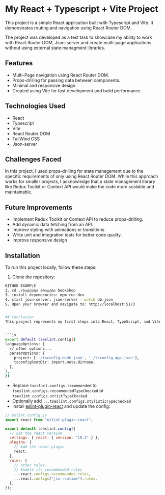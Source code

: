 # My React + Typescript + Vite Project

This project is a simple React application built with Typescript and Vite. It demonstrates routing and navigation using React Router DOM.

The project was developed as a test task to showcase my ability to work with React Router DOM, Json-server and create multi-page applications without using external state managment libraries.

## Features

- Multi-Page navigation using React Router DOM.
- Props-drilling for passing data between components.
- Minimal and responsive design.
- Created using Vite for fast development and build performance.

## Technologies Used

- React
- Typescript
- Vite
- React Router DOM
- TailWind CSS
- Json-server

## Challenges Faced

In this project, I used props-drilling for state management due to the specific requirements of only using React Router DOM. While this approach works for smaller projects, I acknowledge that a state management library like Redux Toolkit or Context API would make the code more scalable and maintainable.

## Future Improvements

- Implement Redux Toolkit or Context API to reduce props-drilling.
- Add dynamic data fetching from an API.
- Improve styling with animations or transitions.
- Write unit and integration tests for better code quality.
- Improve responsive design

## Installation

To run this project locally, follow these steps:

1. Clone the repository:

````bash
GITHUB EXAMPLE
2. cd ./სატესტო პროექტი bookShop
3. install dependencies: npm run dev
4. start json-server: json-server --watch db.json
5. Open your browser and navigate to: http://localhost:5173


## Conclusion
This project represents my first steps into React, TypeScript, and Vite. It demonstrates routing and navigation concepts while following the given constraints. I look forward to improving the code based on feedback and learning more advanced techniques.


```js
export default tseslint.config({
languageOptions: {
  // other options...
  parserOptions: {
    project: ['./tsconfig.node.json', './tsconfig.app.json'],
    tsconfigRootDir: import.meta.dirname,
  },
},
})
````

- Replace `tseslint.configs.recommended` to `tseslint.configs.recommendedTypeChecked` or `tseslint.configs.strictTypeChecked`
- Optionally add `...tseslint.configs.stylisticTypeChecked`
- Install [eslint-plugin-react](https://github.com/jsx-eslint/eslint-plugin-react) and update the config:

```js
// eslint.config.js
import react from "eslint-plugin-react";

export default tseslint.config({
  // Set the react version
  settings: { react: { version: "18.3" } },
  plugins: {
    // Add the react plugin
    react,
  },
  rules: {
    // other rules...
    // Enable its recommended rules
    ...react.configs.recommended.rules,
    ...react.configs["jsx-runtime"].rules,
  },
});
```
